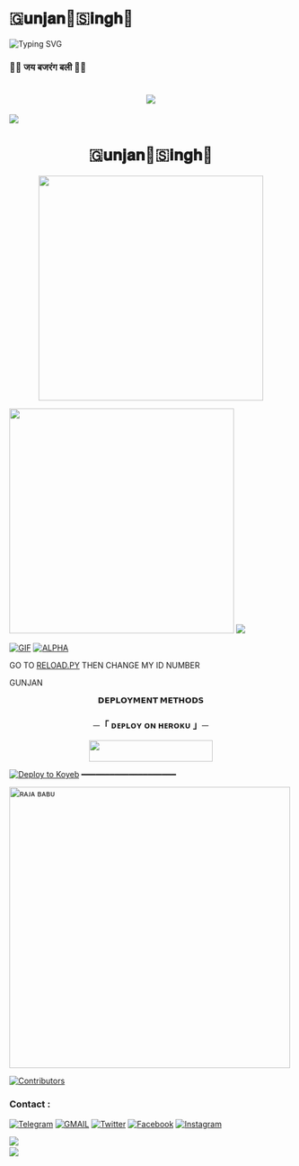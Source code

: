 # 🇬𝐮𝐧𝐣𝐚𝐧🐬🇸𝐢𝐧𝐠𝐡🐬
</h2>

![Typing SVG](https://readme-typing-svg.herokuapp.com/?lines=ㅤ+𝚆𝙴𝙻𝙲𝙾𝙼𝙴+𝚃𝙾+sᴘᴏᴛɪғʏ+𝙼𝚄𝚂𝙸𝙲+𝚁𝙴𝙿𝙾+;ㅤ+𝚃𝙷𝙸𝚂+𝙸𝚂+𝙰+𝙰𝙳𝚅𝙰𝙽𝙲𝙴+𝙼𝚄𝚂𝙸𝙲+𝙱𝙾𝚃;𝙿𝙾𝚆𝙴𝚁𝙴𝙳+𝙱𝚈+☞+🇬𝐮𝐧𝐣𝐚𝐧🐬)

 
### 🚩🚩 जय बजरंग बली 🚩🚩
<h1 align="center" 
<img src="https://user-images.githubusercontent.com/73097560/115834477-dbab4500-a447-11eb-908a-139a6edaec5c.gif">
<img src="https://readme-typing-svg.herokuapp.com?color=FF0085&width=620&lines=🍁+🚩+POWERED+BY+GUNJAN+SINGH+BHAGALPUR+🚩+🍁"></b></h3>
<img src="https://user-images.githubusercontent.com/73097560/115834477-dbab4500-a447-11eb-908a-139a6edaec5c.gif">
<h1 align="center"><b>🇬𝐮𝐧𝐣𝐚𝐧🐬🇸𝐢𝐧𝐠𝐡🐬 </b></h1>
<p align="center"><a href="https://II_apna_gunjan_II"><img src="https://graph.org/file/94918b340445db8a72c02.jpg" width="400"></a></p>
<p1 align="center"><a href="https://II_apna_gunjan_II"><img src=https://telegra.ph/file/567d2e17b8f38df99ce99.jpg" width="400"></a></p1>
<img src="https://user-images.githubusercontent.com/73097560/115834477-dbab4500-a447-11eb-908a-139a6edaec5c.gif">



[![GIF](https://github.com/TEAMPURVI/SONALI_MUSIC/blob/main/TEAMPURVI.gif)](https://github.com/TEAMPURVI)
   [![ALPHA](https://github-stats-alpha.vercel.app/api?username=TEAMPURVI "GUNJAN")](https://github-stats-alpha.vercel.app/api?username=TEAMPURVI "RAUSHAN")


GO TO [RELOAD.PY](https://github.com/GUNJAN890/SONALI_MUSIC/blob/main/SONALI/plugins/tools/reload.py) THEN CHANGE MY ID NUMBER 

</p>
GUNJAN
<p align="center">
<b>𝗗𝗘𝗣𝗟𝗢𝗬𝗠𝗘𝗡𝗧 𝗠𝗘𝗧𝗛𝗢𝗗𝗦</b>
</p>

<h3 align="center">
    ─「 ᴅᴇᴩʟᴏʏ ᴏɴ ʜᴇʀᴏᴋᴜ 」─
</h3>

<p align="center"><a href="https://dashboard.heroku.com/new?template=https://github.com/Gunjan890/BABYXMUSIC"> <img src="https://img.shields.io/badge/Deploy%20On%20Heroku-green?style=for-the-badge&logo=heroku" width="220" height="38.45"/></a></p>

[![Deploy to Koyeb](https://www.koyeb.com/static/images/deploy/button.svg)](https://app.koyeb.com/deploy?type=git&repository=github.com/Gunjan890/BABYXMUSIC&branch=main&name=mastimusicbot)
━━━━━━━━━━━━━━━━━━━━


<p><img width="500" align="center" src="https://github-readme-stats.vercel.app/api/top-langs?username=TEAMPURVI&show_icons=true&locale=en&layout=compact" alt="ʀᴀᴊᴀ ʙᴀʙᴜ" /></p>

[![Contributors](https://contrib.rocks/image?repo=TEAMPURVI/SONALI_MUSIC)](https://github.com/Gunjan980//graphs/contributors)

### Contact :
<a href="https://t.me/ll_ALPHA_BABY_lll"><img title="Telegram" src="https://img.shields.io/badge/Telegram-%23000000.svg?&style=for-the-badge&logo=telegram&logoColor=61DAFB"></a>
<a href="https://mail.google.com/mail/?view=cm&fs=1&to=raushankumarpal03com@gmail.com"><img title="GMAIL" src="https://img.shields.io/badge/Gmail-D14836?style=for-the-badge&logo=gmail&logoColor=white"></a>
<a href="https://twitter.com/"><img title="Twitter" src="https://img.shields.io/badge/Twitter-12100E?style=for-the-badge&logo=twitter&logoColor=white"></a>
<a href="https://facebook.com/"><img title="Facebook" src="https://img.shields.io/badge/facebook-%231877F2.svg?&style=for-the-badge&logo=facebook&logoColor=white"></a>
<a href="https://instagram.com/king_raushan_02"><img title="Instagram" src="https://img.shields.io/badge/instagram-%23E4405F.svg?&style=for-the-badge&logo=instagram&logoColor=white"></a>

<img src="https://user-images.githubusercontent.com/73097560/115834477-dbab4500-a447-11eb-908a-139a6edaec5c.gif">
<img src="https://camo.githubusercontent.com/82291b0fe831bfc6781e07fc5090cbd0a8b912bb8b8d4fec0696c881834f81ac/68747470733a2f2f70726f626f742e6d656469612f394575424971676170492e676966" width="800" height="3">
<img src="https://user-images.githubusercontent.com/73097560/115834477-dbab4500-a447-11eb-908a-139a6edaec5c.gif">
